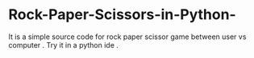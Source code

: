 # Rock-Paper-Scissors-in-Python-
It is a simple source code for rock paper scissor  game between user vs computer . Try it in a python ide .
